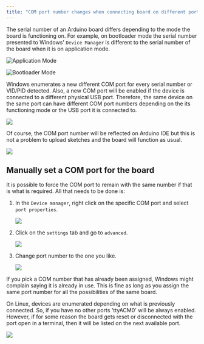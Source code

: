 ```yaml
---
title: "COM port number changes when connecting board on different ports or in bootloader mode"
---
```


The serial number of an Arduino board differs depending to the mode the board is functioning on. For example, on bootloader mode the serial number presented to Windows' `Device Manager` is different to the serial number of the board when it is on application mode.

![Application Mode](img/COM_port_changes_3.png)

![Bootloader Mode](img/COM_port_changes_2.png)

Windows enumerates a new different COM port for every serial number or VID/PID detected. Also, a new COM port will be enabled if the device is connected to a different physical USB port. Therefore, the same device on the same port can have different COM port numbers depending on the its functioning mode or the USB port it is connected to.

![](img/COM_port_changes_0.png)

Of course, the COM port number will be reflected on Arduino IDE but this is not a problem to upload sketches and the board will function as usual.

![](img/COM_port_changes_1.png)

<h2 id="set-COM-port">Manually set a COM port for the board</h2>

It is possible to force the COM port to remain with the same number if that is what is required. All that needs to be done is:

1. In the `Device manager`, right click on the specific COM port and select `port properties`.

    ![](img/COM_port_changes_5.png)

2. Click on the `settings` tab and go to `advanced`.

   ![](img/COM_port_changes_6.png)

3. Change port number to the one you like.

   ![](img/COM_port_changes_7.png)

If you pick a COM number that has already been assigned, Windows might complain saying it is already in use. This is fine as long as you assign the same port number for all the possibilities of the same board.

On Linux, devices are enumerated depending on what is previously connected. So, if you have no other ports 'ttyACM0' will be always enabled. However, if for some reason the board gets reset or disconnected with the port open in a terminal, then it will be listed on the next available port.

![](img/COM_port_changes_4.png)
